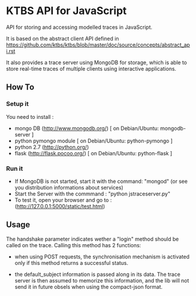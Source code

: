 KTBS API for JavaScript
=======================

API for storing and accessing modelled traces in JavaScript.

It is based on the abstract client API defined in
https://github.com/ktbs/ktbs/blob/master/doc/source/concepts/abstract_api.rst

It also provides a trace server using MongoDB for storage, which is
able to store real-time traces of multiple clients using interactive
applications.

How To 
-------

### Setup it

You need to install : 
* mongo DB     (http://www.mongodb.org/) [ on Debian/Ubuntu: mongodb-server ]
* python pymongo module                  [ on Debian/Ubuntu: python-pymongo ]
* python 2.7   (http://python.org/)
* flask        (http://flask.pocoo.org/) [ on Debian/Ubuntu: python-flask ]

### Run it

* If MongoDB is not started, start it with the command: "mongod" (or see you distribution informations about services)
* Start the Server with the commmand : "python jstraceserver.py"
* To test it, open your browser and go to : (http://127.0.0.1:5000/static/test.html)

Usage
-----

The handshake parameter indicates wether a "login" method should be
called on the trace. Calling this method has 2 functions:

- when using POST requests, the synchronisation mechanism is activated
  only if this method returns a successful status.

- the default_subject information is passed along in its data. The
  trace server is then assumed to memorize this information, and the
  lib will not send it in future obsels when using the compact-json
  format.
